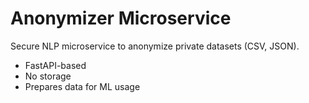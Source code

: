 # Anonymizer Microservice

Secure NLP microservice to anonymize private datasets (CSV, JSON).
- FastAPI-based
- No storage
- Prepares data for ML usage
